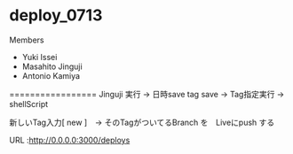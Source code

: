 deploy_0713
===========

Members
  * Yuki Issei
  * Masahito Jinguji
  * Antonio Kamiya

=================
Jinguji 
実行 -> 日時save  tag save ->  Tag指定実行 -> shellScript 

新しいTag入力[ new ]　-> そのTagがついてるBranch を　Liveにpush する 


URL :http://0.0.0.0:3000/deploys	
